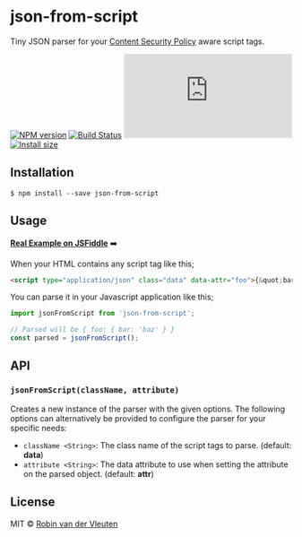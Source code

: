 # json-from-script

Tiny JSON parser for your [Content Security Policy](https://developers.google.com/web/fundamentals/security/csp/) aware script tags.

[![NPM version](https://img.shields.io/npm/v/json-from-script.svg)](https://www.npmjs.com/package/json-from-script)
[![Build Status](https://travis-ci.org/robinvdvleuten/json-from-script.svg?branch=master)](https://travis-ci.org/robinvdvleuten/json-from-script)
[![Gzip size](https://cdn.jsdelivr.net/npm/json-from-script/dist/json-from-script.umd.js)](https://img.badgesize.io/https://cdn.jsdelivr.net/npm/json-from-script/dist/json-from-script.umd.js?compression=gzip)
[![Install size](https://packagephobia.now.sh/badge?p=json-from-script)](https://packagephobia.now.sh/result?p=json-from-script)

## Installation

```
$ npm install --save json-from-script
```

## Usage

[**Real Example on JSFiddle**](https://jsfiddle.net/robinvdvleuten/9jk7L3vx/) ➡️

When your HTML contains any script tag like this;

```html
<script type="application/json" class="data" data-attr="foo">{&quot;bar&quot;:&quot;baz&quot;}</script>
```

You can parse it in your Javascript application like this;

```js
import jsonFromScript from 'json-from-script';

// Parsed will be { foo: { bar: 'baz' } }
const parsed = jsonFromScript();
```

## API

### `jsonFromScript(className, attribute)`

Creates a new instance of the parser with the given options. The following options
can alternatively be provided to configure the parser for your specific needs:

- `className <String>`: The class name of the script tags to parse. (default: __data__)
- `attribute <String>`: The data attribute to use when setting the attribute on the parsed object. (default: __attr__)

## License

MIT © [Robin van der Vleuten](https://www.robinvdvleuten.nl)

